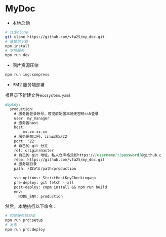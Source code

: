# MyDoc

- 本地启动

``` sh
# 仓库clone
git clone https://github.com/vfa25/my_doc.git
# 依赖包下载
npm install
# 本地服务
npm run dev
```

- 图片资源压缩

```sh
npm run img:compress
```

- PM2 服务端部署

根目录下新建文件`ecosystem.yaml`

```md
deploy:
  production:
    # 服务器登录账号，可提前配置本地无密码ssh登录
    user: my_manager
    # 服务器host
    host:
      - xx.xx.xx.xx
    # 服务器端口号，linux默认22
    port: '22'
    # 自己的 git 分支
    ref: origin/master
    # 自己的 git 地址，私人仓库格式如https://[username]:[password]@github.com/vfa25/my_doc.git
    repo: https://github.com/vfa25/my_doc.git
    # 服务端目录
    path: /自定义/path/production
    
    ssh_options: StrictHostKeyChecking=no
    pre-deploy: git fetch --all
    post-deploy: cnpm install && npm run build
    env:
      NODE_ENV: production
```

然后，本地执行以下命令：

```sh
# 构建服务端目录
npm run prd:setup
# 发布
npm run prd:deploy
```
